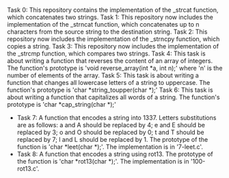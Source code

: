 Task 0: This repository contains the implementation of the _strcat function, which concatenates two strings.
Task 1: This repository now includes the implementation of the _strncat function, which concatenates up to n characters from the source string to the destination string.
Task 2: This repository now includes the implementation of the _strncpy function, which copies a string.
Task 3: This repository now includes the implementation of the _strcmp function, which compares two strings.
Task 4: This task is about writing a function that reverses the content of an array of integers. The function's prototype is 'void reverse_array(int *a, int n);' where 'n' is the number of elements of the array.
Task 5: This task is about writing a function that changes all lowercase letters of a string to uppercase. The function's prototype is 'char *string_toupper(char *);'
Task 6: This task is about writing a function that capitalizes all words of a string. The function's prototype is 'char *cap_string(char *);'
- Task 7: A function that encodes a string into 1337. Letters substitutions are as follows: a and A should be replaced by 4; e and E should be replaced by 3; o and O should be replaced by 0; t and T should be replaced by 7; l and L should be replaced by 1. The prototype of the function is 'char *leet(char *);'. The implementation is in '7-leet.c'.
- Task 8: A function that encodes a string using rot13. The prototype of the function is 'char *rot13(char *);'. The implementation is in '100-rot13.c'.
